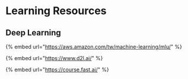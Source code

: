 # Learning Resources

## Deep Learning

{% embed url="https://aws.amazon.com/tw/machine-learning/mlu/" %}

{% embed url="https://www.d2l.ai/" %}

{% embed url="https://course.fast.ai/" %}
